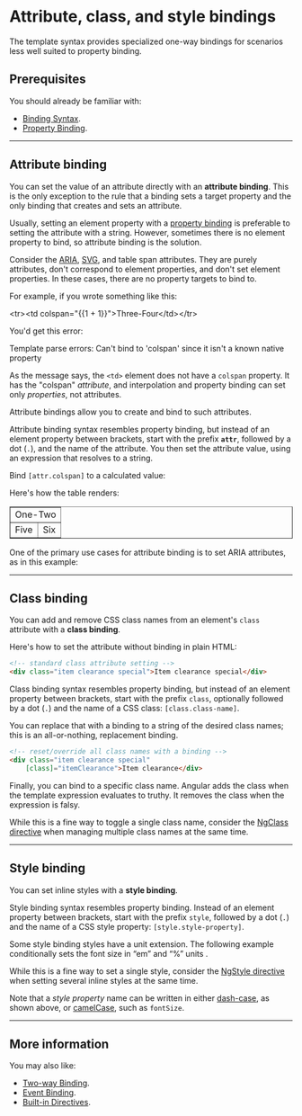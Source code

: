 # Attribute, class, and style bindings

The template syntax provides specialized one-way bindings for scenarios less well suited to property binding.

## Prerequisites

You should already be familiar with:

* [Binding Syntax](guide/binding-syntax).
* [Property Binding](guide/property-binding).

<hr/>

## Attribute binding

You can set the value of an attribute directly with an **attribute binding**. This is the only exception to the rule that a binding sets a target property and the only binding that creates and sets an attribute.

Usually, setting an element property with a [property binding](guide/property-binding)
is preferable to setting the attribute with a string. However, sometimes 
there is no element property to bind, so attribute binding is the solution.

Consider the [ARIA](https://developer.mozilla.org/en-US/docs/Web/Accessibility/ARIA),
[SVG](https://developer.mozilla.org/en-US/docs/Web/SVG), and
table span attributes. They are purely attributes, don't correspond to element properties, and don't set element properties. In these cases, there are no property targets to bind to.

For example, if you wrote something like this:

<code-example language="html">
  &lt;tr&gt;&lt;td colspan="{{1 + 1}}"&gt;Three-Four&lt;/td&gt;&lt;/tr&gt;
</code-example>

You'd get this error:

<code-example format="nocode">
  Template parse errors:
  Can't bind to 'colspan' since it isn't a known native property
</code-example>

As the message says, the `<td>` element does not have a `colspan` property.
It has the "colspan" *attribute*, and
interpolation and property binding can set only *properties*, not attributes.

Attribute bindings allow you to create and bind to such attributes.

Attribute binding syntax resembles property binding, but
instead of an element property between brackets, start with the prefix **`attr`**,
followed by a dot (`.`), and the name of the attribute.
You then set the attribute value, using an expression that resolves to a string.

Bind `[attr.colspan]` to a calculated value:

<code-example path="template-syntax/src/app/app.component.html" region="attrib-binding-colspan" title="src/app/app.component.html" linenums="false">
</code-example>

Here's how the table renders:

<table border="1px">
  <tr><td colspan="2">One-Two</td></tr>
  <tr><td>Five</td><td>Six</td></tr>
 </table>

One of the primary use cases for attribute binding
is to set ARIA attributes, as in this example:

<code-example path="template-syntax/src/app/app.component.html" region="attrib-binding-aria" title="src/app/app.component.html" linenums="false">
</code-example>

<hr/>

## Class binding

You can add and remove CSS class names from an element's `class` attribute with
a **class binding**.

Here's how to set the attribute without binding in plain HTML:

```html
<!-- standard class attribute setting -->
<div class="item clearance special">Item clearance special</div>
```
<!-- <code-example path="template-syntax/src/app/app.component.html" region="class-binding-1" title="src/app/app.component.html" linenums="false">
</code-example> -->

Class binding syntax resembles property binding, but instead of an element property between brackets, start with the prefix `class`,
optionally followed by a dot (`.`) and the name of a CSS class: `[class.class-name]`.


<!-- The following examples show how to add and remove the application's "special" class
with class bindings.  -->
You can replace that with a binding to a string of the desired class names; this is an all-or-nothing, replacement binding.
 ```html
<!-- reset/override all class names with a binding -->
<div class="item clearance special"
     [class]="itemClearance">Item clearance</div>
``` 

 <!-- <code-example path="template-syntax/src/app/app.component.html" region="class-binding-2" title="src/app/app.component.html" linenums="false">
</code-example>  -->

Finally, you can bind to a specific class name.
Angular adds the class when the template expression evaluates to truthy.
It removes the class when the expression is falsy.

<code-example path="template-syntax/src/app/app.component.html" region="class-binding-3" title="src/app/app.component.html" linenums="false">
</code-example>

While this is a fine way to toggle a single class name,
consider the [NgClass directive](guide/built-in-directives#ngclass) when 
managing multiple class names at the same time.


<hr/>

## Style binding

You can set inline styles with a **style binding**.

Style binding syntax resembles property binding.
Instead of an element property between brackets, start with the prefix `style`,
followed by a dot (`.`) and the name of a CSS style property: `[style.style-property]`.

<code-example path="template-syntax/src/app/app.component.html" region="style-binding-1" title="src/app/app.component.html" linenums="false">
</code-example>

Some style binding styles have a unit extension.
The following example conditionally sets the font size in  “em” and “%” units .

<code-example path="template-syntax/src/app/app.component.html" region="style-binding-2" title="src/app/app.component.html" linenums="false">
</code-example>

While this is a fine way to set a single style, consider 
the [NgStyle directive](guide/built-in-directives#ngstyle) when setting several inline styles at the same time.

Note that a _style property_ name can be written in either
[dash-case](guide/glossary#dash-case), as shown above, or
[camelCase](guide/glossary#camelcase), such as `fontSize`.

<hr/>

## More information

You may also like:

* [Two-way Binding](guide/two-way-binding).
* [Event Binding](guide/event-binding).
* [Built-in Directives](guide/built-in-directives).


